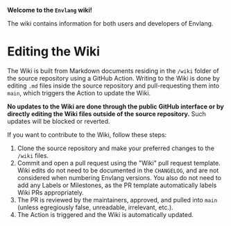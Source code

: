 **Welcome to the `Envlang` wiki!**

The wiki contains information for both users and developers of Envlang.

# Editing the Wiki

The Wiki is built from Markdown documents residing in the `/wiki` folder of the source repository using a GitHub Action. Writing to the Wiki is done by editing `.md` files inside the source repository and pull-requesting them into `main`, which triggers the Action to update the Wiki.

**No updates to the Wiki are done through the public GitHub interface or by directly editing the Wiki files outside of the source repository.** Such updates will be blocked or reverted.

If you want to contribute to the Wiki, follow these steps:

1. Clone the source repository and make your preferred changes to the `/wiki` files.
2. Commit and open a pull request using the "Wiki" pull request template. Wiki edits do not need to be documented in the `CHANGELOG`, and are not considered when numbering Envlang versions. You also do not need to add any Labels or Milestones, as the PR template automatically labels Wiki PRs appropriately.
3. The PR is reviewed by the maintainers, approved, and pulled into `main` (unless egregiously false, unreadable, irrelevant, etc.).
4. The Action is triggered and the Wiki is automatically updated.